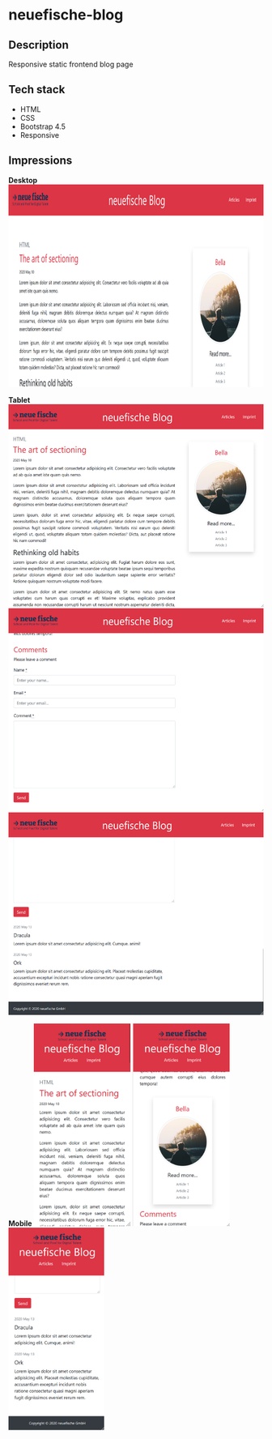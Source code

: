 # neuefische-blog

## Description

Responsive static frontend blog page

## Tech stack

- HTML
- CSS
- Bootstrap 4.5
- Responsive

## Impressions

**Desktop**
<img src="./screenshots/Screenshot-desktop.png" height="400">

**Tablet**
<img src="./screenshots/Screenshot-tablet-1.png" height="400"> <img src="./screenshots/Screenshot-tablet-2.png" height="400"> <img src="./screenshots/Screenshot-tablet-3.png" height="400">

**Mobile**
<img src="./screenshots/Screenshot-mobile-1.png" height="400"> <img src="./screenshots/Screenshot-mobile-2.png" height="400"> <img src="./screenshots/Screenshot-mobile-3.png" height="400">
